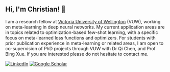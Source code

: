 ## Hi, I'm Christian! 👋

I am a research fellow at [Victoria University of Wellington](https://www.wgtn.ac.nz/cdsai) (VUW), working on meta-learning in deep neural networks. My current application areas are in topics related to optimization-based few-shot learning, with a specific focus on meta-learned loss functions and optimizers. For students with prior publication experience in meta-learning or related areas, I am open to co-supervision of PhD projects through VUW with Dr Qi Chen, and Prof Bing Xue. If you are interested please do not hesitate to contact me.

[![LinkedIn](https://img.shields.io/badge/LinkedIn-0077B5?style=for-the-badge&logo=linkedin&logoColor=white)](https://www.linkedin.com/in/christianfraymond/) 
[![Google Scholar](https://img.shields.io/badge/Google%20Scholar-orange?style=for-the-badge&logo=google&logoColor=white)](https://scholar.google.com/citations?user=nK9RlDgAAAAJ&hl=en)
